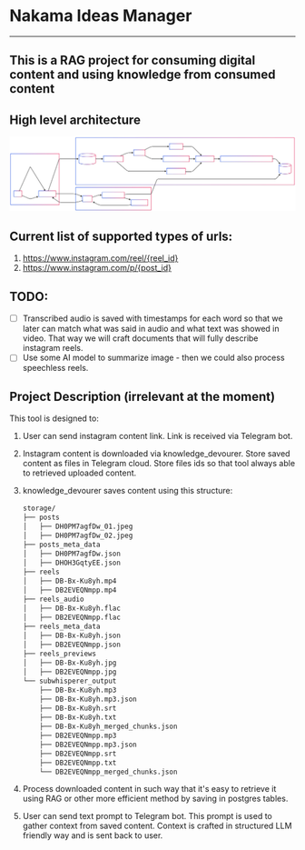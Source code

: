 # Nakama Ideas Manager

---
This is a RAG project for consuming digital content and using knowledge from consumed content
---

## High level architecture

<img src="high-level-architecture.svg">

## Current list of supported types of urls:

1. https://www.instagram.com/reel/{reel_id}
2. https://www.instagram.com/p/{post_id}


## TODO:

- [ ] Transcribed audio is saved with timestamps for each word so that we later can match what was said in audio and what text was showed in video. 
      That way we will craft documents that will fully describe instagram reels.
- [ ] Use some AI model to summarize image - then we could also process speechless reels.

## Project Description (irrelevant at the moment)

This tool is designed to:
1. User can send instagram content link.
   Link is received via Telegram bot.
2. Instagram content is downloaded via knowledge_devourer. Store saved content as files in Telegram cloud. 
   Store files ids so that tool always able to retrieved uploaded content.
3. knowledge_devourer saves content using this structure:
    ```
    storage/
    ├── posts
    │   ├── DH0PM7agfDw_01.jpeg
    │   ├── DH0PM7agfDw_02.jpeg
    ├── posts_meta_data
    │   ├── DH0PM7agfDw.json
    │   ├── DHOH3GqtyEE.json
    ├── reels
    │   ├── DB-Bx-Ku8yh.mp4
    │   ├── DB2EVEQNmpp.mp4
    ├── reels_audio
    │   ├── DB-Bx-Ku8yh.flac
    │   ├── DB2EVEQNmpp.flac
    ├── reels_meta_data
    │   ├── DB-Bx-Ku8yh.json
    │   ├── DB2EVEQNmpp.json
    ├── reels_previews
    │   ├── DB-Bx-Ku8yh.jpg
    │   ├── DB2EVEQNmpp.jpg
    └── subwhisperer_output
        ├── DB-Bx-Ku8yh.mp3
        ├── DB-Bx-Ku8yh.mp3.json
        ├── DB-Bx-Ku8yh.srt
        ├── DB-Bx-Ku8yh.txt
        ├── DB-Bx-Ku8yh_merged_chunks.json
        ├── DB2EVEQNmpp.mp3
        ├── DB2EVEQNmpp.mp3.json
        ├── DB2EVEQNmpp.srt
        ├── DB2EVEQNmpp.txt
        └── DB2EVEQNmpp_merged_chunks.json
    ```

4. Process downloaded content in such way that it's easy to retrieve it using RAG or other more efficient method by saving in postgres tables.
5. User can send text prompt to Telegram bot. This prompt is used to gather context from saved content.
   Context is crafted in structured LLM friendly way and is sent back to user.